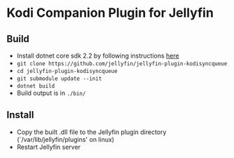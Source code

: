 # Kodi Companion Plugin for Jellyfin

## Build

* Install dotnet core sdk 2.2 by following instructions [here](https://dotnet.microsoft.com/download)
* `git clone https://github.com/jellyfin/jellyfin-plugin-kodisyncqueue`
* `cd jellyfin-plugin-kodisyncqueue`
* `git submodule update --init`
* `dotnet build`
* Build output is in `./bin/`

## Install

* Copy the built .dll file to the Jellyfin plugin directory (`/var/lib/jellyfin/plugins' on linux)
* Restart Jellyfin server
